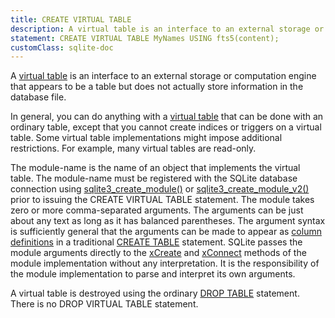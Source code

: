 ```yaml
---
title: CREATE VIRTUAL TABLE
description: A virtual table is an interface to an external storage or computation engine that appears to be a table but does not actually store information in the database file.
statement: CREATE VIRTUAL TABLE MyNames USING fts5(content);
customClass: sqlite-doc
---
```


<!-- do-not-touch-svg-import: 'createvtab.svg' -->

A <a href="https://www.sqlite.org/vtab.html" target="_blank">virtual
table</a> is an interface to an external storage or computation engine
that appears to be a table but does not actually store information in
the database file.

In general, you can do anything with a
<a href="https://www.sqlite.org/vtab.html" target="_blank">virtual
table</a> that can be done with an ordinary table, except that you
cannot create indices or triggers on a virtual table. Some virtual table
implementations might impose additional restrictions. For example, many
virtual tables are read-only.

The <span class="yyterm">module-name</span> is the name of an object
that implements the virtual table. The
<span class="yyterm">module-name</span> must be registered with the
SQLite database connection using
<a href="https://www.sqlite.org/c3ref/create_module.html"
target="_blank">sqlite3_create_module()</a> or
<a href="https://www.sqlite.org/c3ref/create_module.html"
target="_blank">sqlite3_create_module_v2()</a> prior to issuing the
CREATE VIRTUAL TABLE statement. The module takes zero or more
comma-separated arguments. The arguments can be just about any text as
long as it has balanced parentheses. The argument syntax is sufficiently
general that the arguments can be made to appear as [column
definitions](lang_createtable#tablecoldef) in a traditional [CREATE
TABLE](lang_createtable) statement. SQLite passes the module arguments
directly to the <a href="https://www.sqlite.org/vtab.html#xcreate"
target="_blank">xCreate</a> and
<a href="https://www.sqlite.org/vtab.html#xconnect"
target="_blank">xConnect</a> methods of the module implementation
without any interpretation. It is the responsibility of the module
implementation to parse and interpret its own arguments.

A virtual table is destroyed using the ordinary [DROP
TABLE](lang_droptable) statement. There is no DROP VIRTUAL TABLE
statement.
